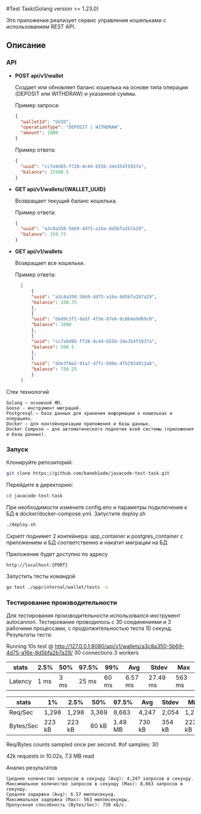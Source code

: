 #Test Task(Golang version >= 1.23.0)

Это приложение реализует сервис управления кошельками с использованием REST API.

## Описание

### API

- **POST api/v1/wallet**

  Создает или обновляет баланс кошелька на основе типа операции (DEPOSIT или WITHDRAW) и указанной суммы.

  Пример запроса:
  ```json
  {
    "walletId": "UUID",
    "operationType": "DEPOSIT | WITHDRAW",
    "amount": 1000
  }
  ```
  Пример ответа:
  ```json
  {
	"uuid": "cc7a9d85-f728-4c44-b55b-34e354f5937a",
	"balance": 15500.5
  }
  ```

- **GET api/v1/wallets/{WALLET_UUID}**

    Возвращает текущий баланс кошелька.

    Пример ответа:
  ```json
  {
	"uuid": "a3c8a350-5b69-4d75-a16e-8d5bfa2b7a29",
	"balance": 150.75
  }
  ```
- **GET api/v1/wallets**
    
    Возвращает все кошельки.
    
    Пример ответа:
  ```json
    [
        {
        "uuid": "a3c8a350-5b69-4d75-a16e-8d5bfa2b7a29",
        "balance": 150.75
        },
        {
        "uuid": "bbd9c3f1-8a5f-4f3e-87e6-9c8b4a9d69c0",
        "balance": 2000
        },
        {
        "uuid": "cc7a9d85-f728-4c44-b55b-34e354f5937a",
        "balance": 500.5
        },
        {
        "uuid": "dde3f8e2-91a7-47fc-b09e-4f52934912a8",
        "balance": 750.25
        }
    ]
  ```

Стек технологий

    Golang – основной ЯП.
    Goose - инструмент миграций.
    Postgresql – база данных для хранения информации о кошельках и операциях.
    Docker – для контейнеризации приложения и базы данных.
    Docker Compose – для автоматического поднятия всей системы (приложения и базы данных).

### Запуск

Клонируйте репозиторий:

```bash
git clone https://github.com/baneb1ade/javacode-test-task.git
```
Перейдите в директорию:
```bash
cd javacode-test-task
```
При необходимости измените config.env и параметры подключения к БД в docker/docker-compose.yml.
Запустите deploy.sh
```bash
./deploy.sh
```
Скрипт поднимет 2 контейнера: app_container и postgres_container с приложением и БД соответственно
и накатит миграции на БД

Приложение будет доступно по адресу

    http://localhost:{PORT}

Запустить тесты командой
```bash
go test ./app/internal/wallet/tests -v
```

### Тестирование производительности

Для тестирования производительности использовался инструмент autocannon. Тестирование проводилось с 30 соединениями и 3 рабочими процессами, с продолжительностью теста 10 секунд.
Результаты теста:

Running 10s test @ http://127.0.0.1:8080/api/v1/wallets/a3c8a350-5b69-4d75-a16e-8d5bfa2b7a29/
30 connections
3 workers



| stats   | 2.5% | 50%  | 97.5% | 99%   | Avg     | Stdev    | Max    |
|---------|------|------|-------|-------|---------|----------|--------|
| Latency | 1 ms | 3 ms | 25 ms | 60 ms | 6.57 ms | 27.49 ms | 563 ms |


| stats     | 1%     | 2.5%   | 50%   | 97.5%   | Avg    | Stdev  | Min    |
|-----------|--------|--------|-------|---------|--------|--------|--------|
| Req/Sec   | 1,298  | 1,298  | 3,369 | 8,663   | 4,247  | 2,054  | 1,298  |
| Bytes/Sec | 223 kB | 223 kB | 80 kB | 1.49 MB | 730 kB | 354 kB | 223 kB |

Req/Bytes counts sampled once per second.
#of samples: 30

42k requests in 10.02s, 7.3 MB read

Анализ результатов

    Среднее количество запросов в секунду (Avg): 4,247 запросов в секунду.
    Максимальное количество запросов в секунду (Max): 8,663 запросов в секунду.
    Средняя задержка (Avg): 6.57 миллисекунд.
    Максимальная задержка (Max): 563 миллисекунды.
    Пропускная способность (Bytes/Sec): 730 кБ/с.
